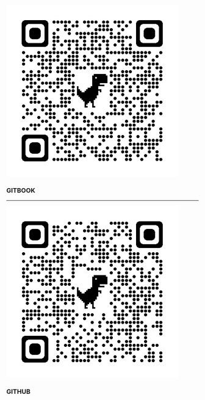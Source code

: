 ![](images/qrcode_imhicihu.gitbook.io.png)



### GITBOOK

---

![](images/qrcode_github.com.png)

### GITHUB
